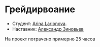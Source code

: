 # Грейдирвоание

* Студент: [Arina Larionova](https://up.htmlacademy.ru/htmlcss/34/user/1846671).
* Наставник: [Александр Зиновьев](https://htmlacademy.ru/profile/id198751)

На проект потрачено примерно 25 часов
